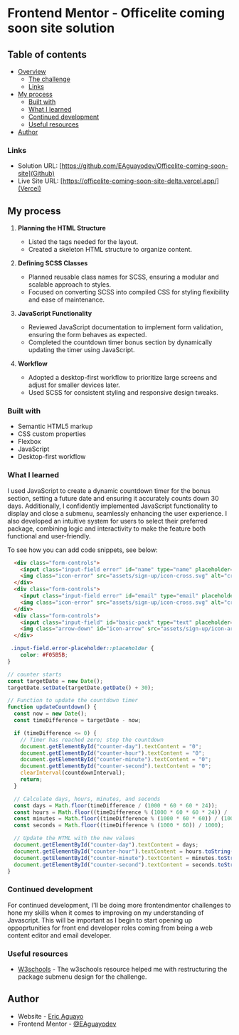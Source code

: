 # Frontend Mentor - Officelite coming soon site solution

## Table of contents

- [Overview](#overview)
  - [The challenge](#the-challenge)
  - [Links](#links)
- [My process](#my-process)
  - [Built with](#built-with)
  - [What I learned](#what-i-learned)
  - [Continued development](#continued-development)
  - [Useful resources](#useful-resources)
- [Author](#author)

### Links

- Solution URL: [https://github.com/EAguayodev/Officelite-coming-soon-site](Github)
- Live Site URL: [https://officelite-coming-soon-site-delta.vercel.app/](Vercel)

## My process

1. **Planning the HTML Structure**  
   - Listed the tags needed for the layout.
   - Created a skeleton HTML structure to organize content.

2. **Defining SCSS Classes**  
   - Planned reusable class names for SCSS, ensuring a modular and scalable approach to styles.
   - Focused on converting SCSS into compiled CSS for styling flexibility and ease of maintenance.

3. **JavaScript Functionality**  
   - Reviewed JavaScript documentation to implement form validation, ensuring the form behaves as expected.
   - Completed the countdown timer bonus section by dynamically updating the timer using JavaScript.

4. **Workflow**  
   - Adopted a desktop-first workflow to prioritize large screens and adjust for smaller devices later.
   - Used SCSS for consistent styling and responsive design tweaks.


### Built with

- Semantic HTML5 markup
- CSS custom properties
- Flexbox
- JavaScript
- Desktop-first workflow


### What I learned  

I used JavaScript to create a dynamic countdown timer for the bonus section, setting a future date and ensuring it accurately counts down 30 days. Additionally, I confidently implemented JavaScript functionality to display and close a submenu, seamlessly enhancing the user experience. I also developed an intuitive system for users to select their preferred package, combining logic and interactivity to make the feature both functional and user-friendly.


To see how you can add code snippets, see below:

```html
  <div class="form-controls">
    <input class="input-field error" id="name" type="name" placeholder="Name">
    <img class="icon-error" src="assets/sign-up/icon-cross.svg" alt="cross">
  </div>
  <div class="form-controls">
    <input class="input-field error" id="email" type="email" placeholder="Email Address">
    <img class="icon-error" src="assets/sign-up/icon-cross.svg" alt="cross">
  </div>
  <div class="form-controls">
    <input class="input-field" id="basic-pack" type="text" placeholder="Basic Pack Free">
    <img class="arrow-down" id="icon-arrow" src="assets/sign-up/icon-arrow-down.svg" alt="arrow-down">
  </div>
```
```css
 .input-field.error-placeholder::placeholder {
    color: #F05B5B;
}
```
```js
// counter starts
const targetDate = new Date();
targetDate.setDate(targetDate.getDate() + 30);

// Function to update the countdown timer
function updateCountdown() {
  const now = new Date();
  const timeDifference = targetDate - now;

  if (timeDifference <= 0) {
    // Timer has reached zero; stop the countdown
    document.getElementById("counter-day").textContent = "0";
    document.getElementById("counter-hour").textContent = "0";
    document.getElementById("counter-minute").textContent = "0";
    document.getElementById("counter-second").textContent = "0";
    clearInterval(countdownInterval);
    return;
  }

  // Calculate days, hours, minutes, and seconds
  const days = Math.floor(timeDifference / (1000 * 60 * 60 * 24));
  const hours = Math.floor((timeDifference % (1000 * 60 * 60 * 24)) / (1000 * 60 * 60));
  const minutes = Math.floor((timeDifference % (1000 * 60 * 60)) / (1000 * 60));
  const seconds = Math.floor((timeDifference % (1000 * 60)) / 1000);

  // Update the HTML with the new values
  document.getElementById("counter-day").textContent = days;
  document.getElementById("counter-hour").textContent = hours.toString().padStart(2, '0');
  document.getElementById("counter-minute").textContent = minutes.toString().padStart(2, '0');
  document.getElementById("counter-second").textContent = seconds.toString().padStart(2, '0');
}
```

### Continued development
For continued development, I'll be doing more frontendmentor challenges to hone my skills when it comes to improving on my understanding of Javascript. This will be important as I begin to start opening up oppoprtunities for front end developer roles coming from being a web content editor and email developer.

### Useful resources

- [W3schools](https://www.w3schools.com/howto/howto_js_dropdown.asp) - The w3schools resource helped me with restructuring the package submenu design for the challenge.

## Author

- Website - [Eric Aguayo](https://www.ericaguayo.com)
- Frontend Mentor - [@EAguayodev](https://www.frontendmentor.io/profile/EAguayodev/solutions) 